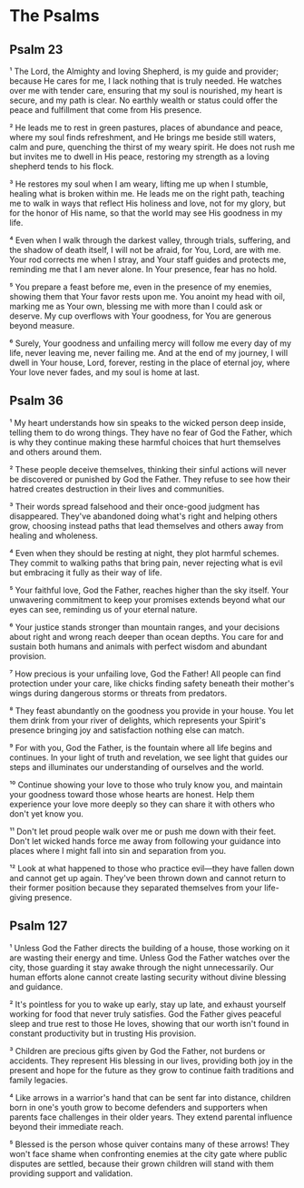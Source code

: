   # The Psalms

  ## Psalm 23

¹ The Lord, the Almighty and loving Shepherd, is my guide and provider; because He cares for me, I lack nothing that is truly needed. He watches over me with tender care, ensuring that my soul is nourished, my heart is secure, and my path is clear. No earthly wealth or status could offer the peace and fulfillment that come from His presence.

² He leads me to rest in green pastures, places of abundance and peace, where my soul finds refreshment, and He brings me beside still waters, calm and pure, quenching the thirst of my weary spirit. He does not rush me but invites me to dwell in His peace, restoring my strength as a loving shepherd tends to his flock.

³ He restores my soul when I am weary, lifting me up when I stumble, healing what is broken within me. He leads me on the right path, teaching me to walk in ways that reflect His holiness and love, not for my glory, but for the honor of His name, so that the world may see His goodness in my life.

⁴ Even when I walk through the darkest valley, through trials, suffering, and the shadow of death itself, I will not be afraid, for You, Lord, are with me. Your rod corrects me when I stray, and Your staff guides and protects me, reminding me that I am never alone. In Your presence, fear has no hold.

⁵ You prepare a feast before me, even in the presence of my enemies, showing them that Your favor rests upon me. You anoint my head with oil, marking me as Your own, blessing me with more than I could ask or deserve. My cup overflows with Your goodness, for You are generous beyond measure.

⁶ Surely, Your goodness and unfailing mercy will follow me every day of my life, never leaving me, never failing me. And at the end of my journey, I will dwell in Your house, Lord, forever, resting in the place of eternal joy, where Your love never fades, and my soul is home at last.

## Psalm 36
¹ My heart understands how sin speaks to the wicked person deep inside, telling them to do wrong things. They have no fear of God the Father, which is why they continue making these harmful choices that hurt themselves and others around them.

² These people deceive themselves, thinking their sinful actions will never be discovered or punished by God the Father. They refuse to see how their hatred creates destruction in their lives and communities.

³ Their words spread falsehood and their once-good judgment has disappeared. They've abandoned doing what's right and helping others grow, choosing instead paths that lead themselves and others away from healing and wholeness.

⁴ Even when they should be resting at night, they plot harmful schemes. They commit to walking paths that bring pain, never rejecting what is evil but embracing it fully as their way of life.

⁵ Your faithful love, God the Father, reaches higher than the sky itself. Your unwavering commitment to keep your promises extends beyond what our eyes can see, reminding us of your eternal nature.

⁶ Your justice stands stronger than mountain ranges, and your decisions about right and wrong reach deeper than ocean depths. You care for and sustain both humans and animals with perfect wisdom and abundant provision.

⁷ How precious is your unfailing love, God the Father! All people can find protection under your care, like chicks finding safety beneath their mother's wings during dangerous storms or threats from predators.

⁸ They feast abundantly on the goodness you provide in your house. You let them drink from your river of delights, which represents your Spirit's presence bringing joy and satisfaction nothing else can match.

⁹ For with you, God the Father, is the fountain where all life begins and continues. In your light of truth and revelation, we see light that guides our steps and illuminates our understanding of ourselves and the world.

¹⁰ Continue showing your love to those who truly know you, and maintain your goodness toward those whose hearts are honest. Help them experience your love more deeply so they can share it with others who don't yet know you.

¹¹ Don't let proud people walk over me or push me down with their feet. Don't let wicked hands force me away from following your guidance into places where I might fall into sin and separation from you.

¹² Look at what happened to those who practice evil—they have fallen down and cannot get up again. They've been thrown down and cannot return to their former position because they separated themselves from your life-giving presence.

## Psalm 127

¹ Unless God the Father directs the building of a house, those working on it are wasting their energy and time. Unless God the Father watches over the city, those guarding it stay awake through the night unnecessarily. Our human efforts alone cannot create lasting security without divine blessing and guidance.

² It's pointless for you to wake up early, stay up late, and exhaust yourself working for food that never truly satisfies. God the Father gives peaceful sleep and true rest to those He loves, showing that our worth isn't found in constant productivity but in trusting His provision.

³ Children are precious gifts given by God the Father, not burdens or accidents. They represent His blessing in our lives, providing both joy in the present and hope for the future as they grow to continue faith traditions and family legacies.

⁴ Like arrows in a warrior's hand that can be sent far into distance, children born in one's youth grow to become defenders and supporters when parents face challenges in their older years. They extend parental influence beyond their immediate reach.

⁵ Blessed is the person whose quiver contains many of these arrows! They won't face shame when confronting enemies at the city gate where public disputes are settled, because their grown children will stand with them providing support and validation.
